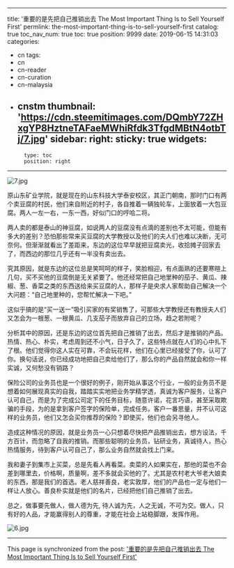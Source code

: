 
---
title: '重要的是先把自己推销出去 The Most Important Thing Is to Sell Yourself First'
permlink: the-most-important-thing-is-to-sell-yourself-first
catalog: true
toc_nav_num: true
toc: true
position: 9999
date: 2019-06-15 14:31:03
categories:
- cn
tags:
- cn
- cn-reader
- cn-curation
- cn-malaysia
- cnstm
thumbnail: 'https://cdn.steemitimages.com/DQmbY72ZHxgYP8HztneTAFaeMWhiRfdk3TfgdMBtN4otbTj/7.jpg'
sidebar:
    right:
        sticky: true
widgets:
    -
        type: toc
        position: right
---


![7.jpg](https://cdn.steemitimages.com/DQmbY72ZHxgYP8HztneTAFaeMWhiRfdk3TfgdMBtN4otbTj/7.jpg)

原山东矿业学院，就是现在的山东科技大学泰安校区，其正门朝南，那时门口有两个卖豆腐的村民，他们来自附近的村子，各自推着一辆独轮车，上面放着一大包豆腐。两人一左一右，一东一西，好似门口的哼哈二将。

两人卖的都是泰山的神豆腐，如说两人的豆腐没有点滴的差别也不太可能，但能有多大的差别？恐怕那些常来买豆腐的大学教授以及他们的夫人们也难以决断，无可奈何。但渐渐就看出了差距来，东边的这位早早就把豆腐卖光，收拾摊子回家去了，而西边的那位几乎还有一半没有卖出去。

究其原因，就是东边的这位总是笑呵呵的样子，笑脸相迎，有点面熟的还要寒暄上几句，买不买他的豆腐倒是无关紧要了。他还经常把自己地里种的茄子、黄瓜、辣椒、葱、香菜之类的东西送给来买豆腐的人，那样子是央求人家帮助自己解决一个大问题：“自己地里种的，您帮忙解决一下吧。”

这似乎搞的是“买一送一”吸引买家的有奖销售了，可那些大学教授还有教授夫人们又怎会为一根葱、一根黄瓜、几支茄子而放弃自己的立场，趋之若附呢？

分析其中的原因，还是东边的这位首先把自己推销了出去，然后才是推销的产品。热情、热心、朴实，考虑周到还不小气，日子久了，这些特点就在人们的心中扎下了根。他们觉得你这人实在可靠，不会玩花样，他们在心里已经接受了你，认可了你。换句话说，你已经成功地把自己卖给他们了，那么你的产品自然就会和你一样实诚，又何愁没有销路？

保险公司的业务员也是一个很好的例子，刚开始从事这个行业，一般的业务员不是想着如何展现真实的自我，踏踏实实地把业务学精学透，真诚为客户服务，让客户认可自己，而是为了完成公司定下的任务目标，随意许诺，花言巧语，甚至采取欺骗的手段，为的是拿到客户签字的保险单，完成任务。客户一番思量，并不认可这样的业务员，他们又怎会买你推荐的保险？即使买，他们也会另寻他人。

造成这种情况的原因，就是业务员一心只想着尽快把产品推销出去，想方设法，千方百计，而忽略了自我的推销。而那些聪明的业务员，钻研业务，真诚待人，热心热情服务，待到客户认可自己了，那么业务自然就会找上门来。

我和妻子到集市上买菜，总是先看人再看菜。卖菜的人如果实在，那他的菜也不会差到哪里去，价格啊，质量啊，差不多就会买他的了。尤其是农村老大爷老大娘卖的东西，那是我们的首选。老人慈祥善良，老实敦厚，他们的产品也一定与他们一样让人放心。善良朴实就是他们的名片，已经把他们自己推销了出去。

总之，做事要先做人，做人德为先, 待人诚为先，人之无诚，不可为交。做人，只有好的人品，才能赢得别人的尊重，才能在社会上站稳脚跟，发挥作用。

![6.jpg](https://cdn.steemitimages.com/DQmPwTZLq9kvXZ4J9v135VdPJATjsdLREA2kgjgZ3pGwymz/6.jpg)

- - -

This page is synchronized from the post: ['重要的是先把自己推销出去 The Most Important Thing Is to Sell Yourself First'](https://steemit.com/@bring/the-most-important-thing-is-to-sell-yourself-first)
